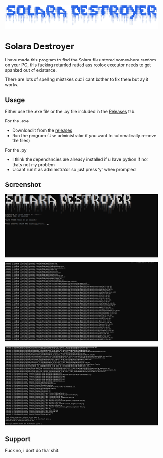 
![Logo](https://github.com/Bink-lab/SolaraDestroyer/blob/main/afbeelding_2024-09-01_205724141-removebg-preview.png?raw=true)


# Solara Destroyer

I have made this program to find the Solara files stored somewhere random on your PC, this fucking retarded ratted ass roblox executor needs to get spanked out of existance.

There are lots of spelling mistakes cuz i cant bother to fix them but ay it works.

## Usage

Either use the .exe file or the .py file included in the [Releases](github.com/Bink-lab/SolaraDestroyer/releases) tab.

For the .exe
- Download it from the [releases](github.com/Bink-lab/SolaraDestroyer/releases)
- Run the program (Use administrator if you want to automatically remove the files)

For the .py
- I think the dependancies are already installed if u have python if not thats not my problem
- U cant run it as administrator so just press 'y' when prompted

    
## Screenshot

![App Screenshot](https://github.com/Bink-lab/SolaraDestroyer/blob/main/Schermafbeelding%202024-09-01%20205158.png?raw=true)

![App Screenshot](https://github.com/Bink-lab/SolaraDestroyer/blob/main/afbeelding_2024-09-01_210358438.png?raw=true)

![App Screenshot](https://github.com/Bink-lab/SolaraDestroyer/blob/main/image.png?raw=true)


## Support

Fuck no, i dont do that shit.

